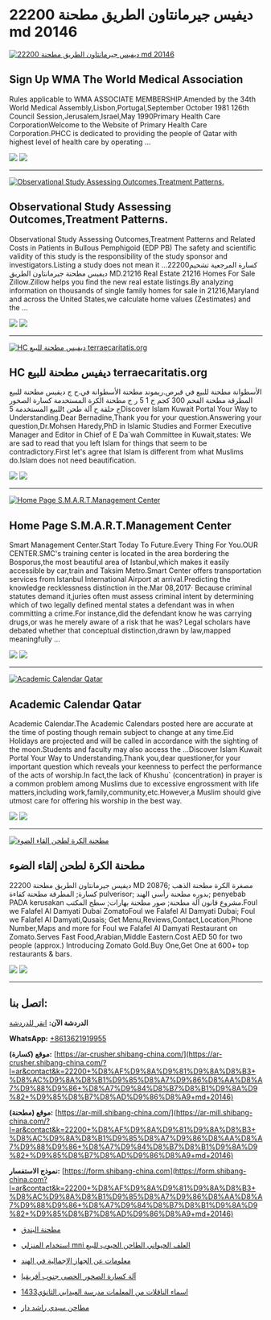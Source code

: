 # 22200 ديفيس جيرمانتاون الطريق مطحنة md 20146

<a href="https://swt.shibang-china.com/?l=ar&img&k=22200+%D8%AF%D9%8A%D9%81%D9%8A%D8%B3+%D8%AC%D9%8A%D8%B1%D9%85%D8%A7%D9%86%D8%AA%D8%A7%D9%88%D9%86+%D8%A7%D9%84%D8%B7%D8%B1%D9%8A%D9%82+%D9%85%D8%B7%D8%AD%D9%86%D8%A9+md+20146" target="_blank">![22200 ديفيس جيرمانتاون الطريق مطحنة md 20146](http://static.shibang-china.com/all-800x300/766.jpg)</a>

## Sign Up WMA The World Medical Association
Rules applicable to WMA ASSOCIATE MEMBERSHIP.Amended by the 34th World Medical Assembly,Lisbon,Portugal,September October 1981 126th Council Session,Jerusalem,Israel,May 1990Primary Health Care CorporationWelcome to the Website of Primary Health Care Corporation.PHCC is dedicated to providing the people of Qatar with highest level of health care by operating …


<a href="https://whatsapp.shibangsoft.com/WhatsApp.php" target="_blank" title="WhatsApp">![](http://static.shibang-china.com/icon/whatsapp.png)</a> <a href="https://swt.shibang-china.com/?l=ar&icon&k=22200+%D8%AF%D9%8A%D9%81%D9%8A%D8%B3+%D8%AC%D9%8A%D8%B1%D9%85%D8%A7%D9%86%D8%AA%D8%A7%D9%88%D9%86+%D8%A7%D9%84%D8%B7%D8%B1%D9%8A%D9%82+%D9%85%D8%B7%D8%AD%D9%86%D8%A9+md+20146" target="_blank">![](http://static.shibang-china.com/icon/chat-ar.png)</a>

---

<a href="https://swt.shibang-china.com/?l=ar&img&k=22200+%D8%AF%D9%8A%D9%81%D9%8A%D8%B3+%D8%AC%D9%8A%D8%B1%D9%85%D8%A7%D9%86%D8%AA%D8%A7%D9%88%D9%86+%D8%A7%D9%84%D8%B7%D8%B1%D9%8A%D9%82+%D9%85%D8%B7%D8%AD%D9%86%D8%A9+md+20146" target="_blank">![Observational Study Assessing Outcomes,Treatment Patterns.](http://static.shibang-china.com/all-800x300/1019.jpg)</a>

## Observational Study Assessing Outcomes,Treatment Patterns.
Observational Study Assessing Outcomes,Treatment Patterns and Related Costs in Patients in Bullous Pemphigoid (EDP PB) The safety and scientific validity of this study is the responsibility of the study sponsor and investigators.Listing a study does not mean it …كسارة المرجعية تشحيم22200 ديفيس مطحنة جيرمانتاون الطريق MD.21216 Real Estate 21216 Homes For Sale Zillow.Zillow helps you find the new real estate listings.By analyzing information on thousands of single family homes for sale in 21216,Maryland and across the United States,we calculate home values (Zestimates) and the …


<a href="https://whatsapp.shibangsoft.com/WhatsApp.php" target="_blank" title="WhatsApp">![](http://static.shibang-china.com/icon/whatsapp.png)</a> <a href="https://swt.shibang-china.com/?l=ar&icon&k=22200+%D8%AF%D9%8A%D9%81%D9%8A%D8%B3+%D8%AC%D9%8A%D8%B1%D9%85%D8%A7%D9%86%D8%AA%D8%A7%D9%88%D9%86+%D8%A7%D9%84%D8%B7%D8%B1%D9%8A%D9%82+%D9%85%D8%B7%D8%AD%D9%86%D8%A9+md+20146" target="_blank">![](http://static.shibang-china.com/icon/chat-ar.png)</a>

---

<a href="https://swt.shibang-china.com/?l=ar&img&k=22200+%D8%AF%D9%8A%D9%81%D9%8A%D8%B3+%D8%AC%D9%8A%D8%B1%D9%85%D8%A7%D9%86%D8%AA%D8%A7%D9%88%D9%86+%D8%A7%D9%84%D8%B7%D8%B1%D9%8A%D9%82+%D9%85%D8%B7%D8%AD%D9%86%D8%A9+md+20146" target="_blank">![HC ديفيس مطحنة للبيع terraecaritatis.org](http://static.shibang-china.com/all-800x300/562.jpg)</a>

## HC ديفيس مطحنة للبيع terraecaritatis.org
الأسطوانة مطحنة للبيع في قبرص.ريموند مطحنة الأسطوانة في.ح ج ديفيس مطحنة للبيع المطرقة مطحنة الفحم 300 كجم ح 1 5 ر ح مطحنة الكرة المستخدمة كسارة الصخور للبيع المستخدمة 5t ح حلقة ح آلة طحنDiscover Islam Kuwait Portal Your Way to Understanding.Dear Bernadine,Thank you for your question.Answering your question,Dr.Mohsen Haredy,PhD in Islamic Studies and Former Executive Manager and Editor in Chief of E Da`wah Committee in Kuwait,states: We are sad to read that you left Islam for things that seem to be contradictory.First let's agree that Islam is different from what Muslims do.Islam does not need beautification.


<a href="https://whatsapp.shibangsoft.com/WhatsApp.php" target="_blank" title="WhatsApp">![](http://static.shibang-china.com/icon/whatsapp.png)</a> <a href="https://swt.shibang-china.com/?l=ar&icon&k=22200+%D8%AF%D9%8A%D9%81%D9%8A%D8%B3+%D8%AC%D9%8A%D8%B1%D9%85%D8%A7%D9%86%D8%AA%D8%A7%D9%88%D9%86+%D8%A7%D9%84%D8%B7%D8%B1%D9%8A%D9%82+%D9%85%D8%B7%D8%AD%D9%86%D8%A9+md+20146" target="_blank">![](http://static.shibang-china.com/icon/chat-ar.png)</a>

---

<a href="https://swt.shibang-china.com/?l=ar&img&k=22200+%D8%AF%D9%8A%D9%81%D9%8A%D8%B3+%D8%AC%D9%8A%D8%B1%D9%85%D8%A7%D9%86%D8%AA%D8%A7%D9%88%D9%86+%D8%A7%D9%84%D8%B7%D8%B1%D9%8A%D9%82+%D9%85%D8%B7%D8%AD%D9%86%D8%A9+md+20146" target="_blank">![Home Page S.M.A.R.T.Management Center](http://static.shibang-china.com/all-800x300/630.jpg)</a>

## Home Page S.M.A.R.T.Management Center
Smart Management Center.Start Today To Future.Every Thing For You.OUR CENTER.SMC's training center is located in the area bordering the Bosporus,the most beautiful area of Istanbul,which makes it easily accessible by car,train and Taksim Metro.Smart Center offers transportation services from Istanbul International Airport at arrival.Predicting the knowledge recklessness distinction in the.Mar 08,2017· Because criminal statutes demand it,juries often must assess criminal intent by determining which of two legally defined mental states a defendant was in when committing a crime.For instance,did the defendant know he was carrying drugs,or was he merely aware of a risk that he was? Legal scholars have debated whether that conceptual distinction,drawn by law,mapped meaningfully …


<a href="https://whatsapp.shibangsoft.com/WhatsApp.php" target="_blank" title="WhatsApp">![](http://static.shibang-china.com/icon/whatsapp.png)</a> <a href="https://swt.shibang-china.com/?l=ar&icon&k=22200+%D8%AF%D9%8A%D9%81%D9%8A%D8%B3+%D8%AC%D9%8A%D8%B1%D9%85%D8%A7%D9%86%D8%AA%D8%A7%D9%88%D9%86+%D8%A7%D9%84%D8%B7%D8%B1%D9%8A%D9%82+%D9%85%D8%B7%D8%AD%D9%86%D8%A9+md+20146" target="_blank">![](http://static.shibang-china.com/icon/chat-ar.png)</a>

---

<a href="https://swt.shibang-china.com/?l=ar&img&k=22200+%D8%AF%D9%8A%D9%81%D9%8A%D8%B3+%D8%AC%D9%8A%D8%B1%D9%85%D8%A7%D9%86%D8%AA%D8%A7%D9%88%D9%86+%D8%A7%D9%84%D8%B7%D8%B1%D9%8A%D9%82+%D9%85%D8%B7%D8%AD%D9%86%D8%A9+md+20146" target="_blank">![Academic Calendar Qatar](http://static.shibang-china.com/all-800x300/1106.jpg)</a>

## Academic Calendar Qatar
Academic Calendar.The Academic Calendars posted here are accurate at the time of posting though remain subject to change at any time.Eid Holidays are projected and will be called in accordance with the sighting of the moon.Students and faculty may also access the …Discover Islam Kuwait Portal Your Way to Understanding.Thank you,dear questioner,for your important question which reveals your keenness to perfect the performance of the acts of worship.In fact,the lack of Khushu` (concentration) in prayer is a common problem among Muslims due to excessive engrossment with life matters,including work,family,community,etc.However,a Muslim should give utmost care for offering his worship in the best way.


<a href="https://whatsapp.shibangsoft.com/WhatsApp.php" target="_blank" title="WhatsApp">![](http://static.shibang-china.com/icon/whatsapp.png)</a> <a href="https://swt.shibang-china.com/?l=ar&icon&k=22200+%D8%AF%D9%8A%D9%81%D9%8A%D8%B3+%D8%AC%D9%8A%D8%B1%D9%85%D8%A7%D9%86%D8%AA%D8%A7%D9%88%D9%86+%D8%A7%D9%84%D8%B7%D8%B1%D9%8A%D9%82+%D9%85%D8%B7%D8%AD%D9%86%D8%A9+md+20146" target="_blank">![](http://static.shibang-china.com/icon/chat-ar.png)</a>

---

<a href="https://swt.shibang-china.com/?l=ar&img&k=22200+%D8%AF%D9%8A%D9%81%D9%8A%D8%B3+%D8%AC%D9%8A%D8%B1%D9%85%D8%A7%D9%86%D8%AA%D8%A7%D9%88%D9%86+%D8%A7%D9%84%D8%B7%D8%B1%D9%8A%D9%82+%D9%85%D8%B7%D8%AD%D9%86%D8%A9+md+20146" target="_blank">![مطحنة الكرة لطحن إلقاء الضوء](http://static.shibang-china.com/all-800x300/1205.jpg)</a>

## مطحنة الكرة لطحن إلقاء الضوء
22200 ديفيس جيرمانتاون الطريق مطحنة MD 20876; مصغرة الكرة مطحنة الذهب كسارة; المطرقة مطحنة كفاءة pulverisor; بدوره مطحنة رأسي الهند; penyebab PADA kerusakan مشروع قانون آلة مطحنة; صور مطحنة بهارات; سطح المكتب.Foul we Falafel Al Damyati Dubai ZomatoFoul we Falafel Al Damyati Dubai; Foul we Falafel Al Damyati,Qusais; Get Menu,Reviews,Contact,Location,Phone Number,Maps and more for Foul we Falafel Al Damyati Restaurant on Zomato.Serves Fast Food,Arabian,Middle Eastern.Cost AED 50 for two people (approx.) Introducing Zomato Gold.Buy One,Get One at 600+ top restaurants & bars.


<a href="https://whatsapp.shibangsoft.com/WhatsApp.php" target="_blank" title="WhatsApp">![](http://static.shibang-china.com/icon/whatsapp.png)</a> <a href="https://swt.shibang-china.com/?l=ar&icon&k=22200+%D8%AF%D9%8A%D9%81%D9%8A%D8%B3+%D8%AC%D9%8A%D8%B1%D9%85%D8%A7%D9%86%D8%AA%D8%A7%D9%88%D9%86+%D8%A7%D9%84%D8%B7%D8%B1%D9%8A%D9%82+%D9%85%D8%B7%D8%AD%D9%86%D8%A9+md+20146" target="_blank">![](http://static.shibang-china.com/icon/chat-ar.png)</a>

---
## اتصل بنا:

**الدردشة الآن:** [انقر للدردشة](https://swt.shibang-china.com?l=ar&contact&k=22200+%D8%AF%D9%8A%D9%81%D9%8A%D8%B3+%D8%AC%D9%8A%D8%B1%D9%85%D8%A7%D9%86%D8%AA%D8%A7%D9%88%D9%86+%D8%A7%D9%84%D8%B7%D8%B1%D9%8A%D9%82+%D9%85%D8%B7%D8%AD%D9%86%D8%A9+md+20146)

**WhatsApp:**  [+8613621919955](https://whatsapp.shibangsoft.com/WhatsApp.php)

**موقع (كسارة):** [https://ar-crusher.shibang-china.com/](https://ar-crusher.shibang-china.com/?l=ar&contact&k=22200+%D8%AF%D9%8A%D9%81%D9%8A%D8%B3+%D8%AC%D9%8A%D8%B1%D9%85%D8%A7%D9%86%D8%AA%D8%A7%D9%88%D9%86+%D8%A7%D9%84%D8%B7%D8%B1%D9%8A%D9%82+%D9%85%D8%B7%D8%AD%D9%86%D8%A9+md+20146)

**موقع (مطحنة):** [https://ar-mill.shibang-china.com/](https://ar-mill.shibang-china.com/?l=ar&contact&k=22200+%D8%AF%D9%8A%D9%81%D9%8A%D8%B3+%D8%AC%D9%8A%D8%B1%D9%85%D8%A7%D9%86%D8%AA%D8%A7%D9%88%D9%86+%D8%A7%D9%84%D8%B7%D8%B1%D9%8A%D9%82+%D9%85%D8%B7%D8%AD%D9%86%D8%A9+md+20146)

**نموذج الاستفسار:** [https://form.shibang-china.com](https://form.shibang-china.com?l=ar&contact&k=22200+%D8%AF%D9%8A%D9%81%D9%8A%D8%B3+%D8%AC%D9%8A%D8%B1%D9%85%D8%A7%D9%86%D8%AA%D8%A7%D9%88%D9%86+%D8%A7%D9%84%D8%B7%D8%B1%D9%8A%D9%82+%D9%85%D8%B7%D8%AD%D9%86%D8%A9+md+20146)

* [مطحنة البندق](../9/%D9%85%D8%B7%D8%AD%D9%86%D8%A9%20%D8%A7%D9%84%D8%A8%D9%86%D8%AF%D9%82.md)

* [استخدام المنزلي mni العلف الحيواني الطاحن الحبوب للبيع](../7/%D8%A7%D8%B3%D8%AA%D8%AE%D8%AF%D8%A7%D9%85%20%D8%A7%D9%84%D9%85%D9%86%D8%B2%D9%84%D9%8A%20mni%20%D8%A7%D9%84%D8%B9%D9%84%D9%81%20%D8%A7%D9%84%D8%AD%D9%8A%D9%88%D8%A7%D9%86%D9%8A%20%D8%A7%D9%84%D8%B7%D8%A7%D8%AD%D9%86%20%D8%A7%D9%84%D8%AD%D8%A8%D9%88%D8%A8%20%D9%84%D9%84%D8%A8%D9%8A%D8%B9.md)

* [معلومات عن الجهاز الإجمالية في الهند](../7/%D9%85%D8%B9%D9%84%D9%88%D9%85%D8%A7%D8%AA%20%D8%B9%D9%86%20%D8%A7%D9%84%D8%AC%D9%87%D8%A7%D8%B2%20%D8%A7%D9%84%D8%A5%D8%AC%D9%85%D8%A7%D9%84%D9%8A%D8%A9%20%D9%81%D9%8A%20%D8%A7%D9%84%D9%87%D9%86%D8%AF.md)

* [آلة كسارة الصخور الحصى جنوب أفريقيا](../6/%D8%A2%D9%84%D8%A9%20%D9%83%D8%B3%D8%A7%D8%B1%D8%A9%20%D8%A7%D9%84%D8%B5%D8%AE%D9%88%D8%B1%20%D8%A7%D9%84%D8%AD%D8%B5%D9%89%20%D8%AC%D9%86%D9%88%D8%A8%20%D8%A3%D9%81%D8%B1%D9%8A%D9%82%D9%8A%D8%A7.md)

* [اسماء الناقلات من المعلمات مدرسة العيدابي الثانؤي1433](../10/%D8%A7%D8%B3%D9%85%D8%A7%D8%A1%20%D8%A7%D9%84%D9%86%D8%A7%D9%82%D9%84%D8%A7%D8%AA%20%D9%85%D9%86%20%D8%A7%D9%84%D9%85%D8%B9%D9%84%D9%85%D8%A7%D8%AA%20%D9%85%D8%AF%D8%B1%D8%B3%D8%A9%20%D8%A7%D9%84%D8%B9%D9%8A%D8%AF%D8%A7%D8%A8%D9%8A%20%D8%A7%D9%84%D8%AB%D8%A7%D9%86%D8%A4%D9%8A1433.md)

* [مطاحن سيدي راشد دار](../6/%D9%85%D8%B7%D8%A7%D8%AD%D9%86%20%D8%B3%D9%8A%D8%AF%D9%8A%20%D8%B1%D8%A7%D8%B4%D8%AF%20%D8%AF%D8%A7%D8%B1.md)